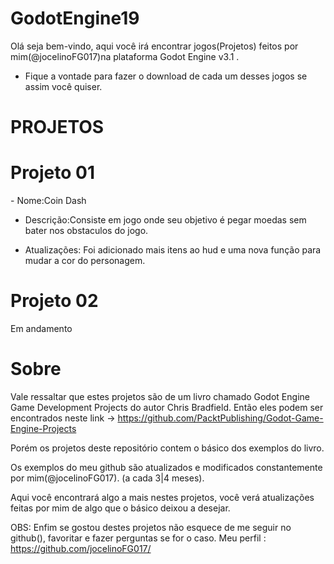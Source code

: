 # GodotEngine19
Olá seja bem-vindo, aqui você irá encontrar jogos(Projetos) feitos por mim(@jocelinoFG017)na plataforma Godot Engine v3.1 .

 - Fique a vontade para fazer o download de cada um desses jogos se assim você quiser.
 
 
 <h1> PROJETOS </h1>
 
 
  <h1> Projeto 01 </h1>
  - Nome:Coin Dash
       
  - Descrição:Consiste em jogo onde seu objetivo é pegar moedas sem bater nos obstaculos do jogo.
      
  - Atualizações: Foi adicionado mais itens ao hud e uma nova função para mudar a cor do personagem.
  
  <h1> Projeto 02 </h1> Em andamento
  
  <h1> Sobre </h1>
  
  Vale ressaltar que estes projetos são de um livro chamado Godot Engine Game Development Projects do autor Chris Bradfield.
  Então eles podem ser encontrados neste link -> https://github.com/PacktPublishing/Godot-Game-Engine-Projects
  
  Porém os projetos deste repositório contem o básico dos exemplos do livro.
  
  Os exemplos do meu github são atualizados e modificados constantemente por mim(@jocelinoFG017). (a cada 3|4 meses).
    
  Aqui você encontrará algo a mais nestes projetos, você verá atualizações feitas por mim
  de algo que o básico deixou a desejar.
  
  OBS: Enfim se gostou destes projetos não esquece de me seguir no github(), favoritar e fazer perguntas se for o caso.
  Meu perfil : https://github.com/jocelinoFG017/
  


